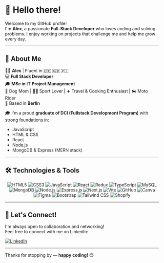 # 👋 Hello there!

Welcome to my GitHub profile!  
I'm **Alex**, a passionate **Full-Stack Developer** who loves coding and solving problems. I enjoy working on projects that challenge me and help me grow every day.

---

## 🚀 About Me

👩‍💻 **Alex** | Fluent in 🇩🇪 🇬🇧 🇵🇱  
💻 **Full Stack Developer**  
🎓 **MSc in IT Project Management**  
🐾 Dog Mom | 🚴‍♂️ Sport Lover | ✈️ Travel & Cooking Enthusiast | 🏍️ Moto Rider  
📍 Based in **Berlin**

🎓 I'm a proud **graduate of DCI (Fullstack Development Program)** with strong foundations in:
- JavaScript
- HTML & CSS
- React
- Node.js
- MongoDB & Express (MERN stack)

---

## 🛠️ Technologies & Tools

<p align="center">
  <img src="https://img.icons8.com/color/48/000000/html-5.png" alt="HTML5" />
  <img src="https://img.icons8.com/color/48/000000/css3.png" alt="CSS3" />
  <img src="https://img.icons8.com/color/48/000000/javascript.png" alt="JavaScript" />
  <img src="https://img.icons8.com/color/48/000000/react-native.png" alt="React" />
  <img src="https://img.icons8.com/color/48/000000/redux.png" alt="Redux" />
  <img src="https://img.icons8.com/color/48/000000/typescript.png" alt="TypeScript" />
  <img src="https://img.icons8.com/color/48/000000/mysql-logo.png" alt="MySQL" />
  <img src="https://img.icons8.com/color/48/000000/mongodb.png" alt="MongoDB" />
  <img src="https://img.icons8.com/color/48/000000/nodejs.png" alt="Node.js" />
  <img src="https://img.icons8.com/color/48/000000/express-js.png" alt="Express.js" />
  <img src="https://img.icons8.com/color/48/000000/nextjs.png" alt="Next.js" />
  <img src="https://img.icons8.com/color/48/000000/vite.png" alt="Vite" />
  <img src="https://img.icons8.com/color/48/000000/github.png" alt="GitHub" />
  <img src="https://img.icons8.com/color/48/000000/canva.png" alt="Canva" />
  <img src="https://img.icons8.com/color/48/000000/figma.png" alt="Figma" />
  <img src="https://img.icons8.com/color/48/000000/bootstrap.png" alt="Bootstrap" />
  <img src="https://img.icons8.com/color/48/000000/tailwindcss.png" alt="Tailwind CSS" />
  <img src="https://img.icons8.com/color/48/000000/shopify.png" alt="Shopify" />
</p>

---

## 🤝 Let's Connect!

I'm always open to collaboration and networking!  
Feel free to connect with me on LinkedIn:

[![LinkedIn](https://img.shields.io/badge/Alex%20on%20LinkedIn-%230077B5.svg?style=for-the-badge&logo=linkedin&logoColor=white)](https://www.linkedin.com/in/aleksandra-bialas-4a1037135/)

---

Thanks for stopping by — **happy coding!** 😊





